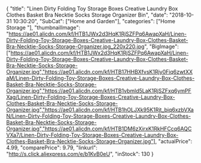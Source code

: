 {
	"title": "Linen Dirty Folding Toy Storage Boxes Creative Laundry Box Clothes Basket Bra Necktie Socks Storage Organizer Bin",
	"date": "2018-10-31 10:30:20",
	"SubCat": ["Home and Garden"],
	"categories": ["Home Storage "],
	"thumbnailImage": "https://ae01.alicdn.com/kf/HTB1JWx2d3HqK1RjSZFPq6AwapXaH/Linen-Dirty-Folding-Toy-Storage-Boxes-Creative-Laundry-Box-Clothes-Basket-Bra-Necktie-Socks-Storage-Organizer.jpg_220x220.jpg",
	"BigImage": ["https://ae01.alicdn.com/kf/HTB1JWx2d3HqK1RjSZFPq6AwapXaH/Linen-Dirty-Folding-Toy-Storage-Boxes-Creative-Laundry-Box-Clothes-Basket-Bra-Necktie-Socks-Storage-Organizer.jpg","https://ae01.alicdn.com/kf/HTB17HHBXfvsK1Rjy0Fiq6zwtXXaM/Linen-Dirty-Folding-Toy-Storage-Boxes-Creative-Laundry-Box-Clothes-Basket-Bra-Necktie-Socks-Storage-Organizer.jpg","https://ae01.alicdn.com/kf/HTB1vbmld5LaK1RjSZFxq6ymPFXag/Linen-Dirty-Folding-Toy-Storage-Boxes-Creative-Laundry-Box-Clothes-Basket-Bra-Necktie-Socks-Storage-Organizer.jpg","https://ae01.alicdn.com/kf/HTB1hOLJXk95K1Rjt_biq6xzbVXaN/Linen-Dirty-Folding-Toy-Storage-Boxes-Creative-Laundry-Box-Clothes-Basket-Bra-Necktie-Socks-Storage-Organizer.jpg","https://ae01.alicdn.com/kf/HTB1DM6zXirxK1RkHFCcq6AQCVXa7/Linen-Dirty-Folding-Toy-Storage-Boxes-Creative-Laundry-Box-Clothes-Basket-Bra-Necktie-Socks-Storage-Organizer.jpg"],
	"actualPrice": 4.99,
	"comparePrice": 9.79,
	"linkurl": "http://s.click.aliexpress.com/e/b1KvB0eU",
	"inStock": 130
}

